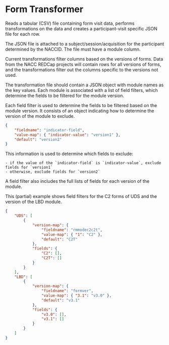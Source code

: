 # Form Transformer

Reads a tabular (CSV) file containing form visit data, performs transformations on the data and creates a participant-visit specific JSON file for each row.

The JSON file is attached to a subject/session/acquisition for the participant determined by the NACCID.
The file must have a module column.

Current transformations filter columns based on the versions of forms.
Data from the NACC REDCap projects will contain rows for all versions of forms, and the transformations filter out the columns specific to the versions not used.

The transformation file should contain a JSON object with module names as the key values.
Each module is associated with a list of field filters, which determine the fields to be filtered for the module version.

Each field filter is used to determine the fields to be filtered based on the module version.
It consists of an object indicating how to determine the version of the module to exclude.

```json
{ 
    "fieldname": "indicator-field",
    "value-map": { "indicator-value": "version1" },
    "default": "version2"
}
```

This information is used to determine which fields to exclude:

    - if the value of the `indicator-field` is `indicator-value`, exclude fields for `version1`
    - otherwise, exclude fields for `version2`

A field filter also includes the full lists of fields for each version of the module.

This (partial) example shows field filters for the C2 forms of UDS and the version of the LBD module.

```json
{
    "UDS": [
        {
            "version-map": { 
                "fieldname": "rmmodec2c2t",
                "value-map": { "1": "C2" },
                "default": "C2T"
            },
            "fields": {
                "C2": [],
                "C2T": []
            }
        }
    ],
    "LBD": [
        {
            "version-map": {
                "fieldname": "formver",
                "value-map": { "3.1": "v3.0" },
                "default": "v3.1"
            },
            "fields": {
                "v3.0": [],
                "v3.1": []
            }
        }
    ]
}
```
